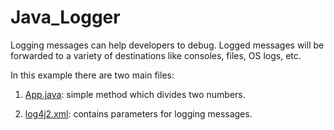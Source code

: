 # Java_Logger

Logging messages can help developers to debug. Logged messages will be forwarded to a variety of destinations like consoles, files, OS logs, etc.

In this example there are two main files:

1. [App.java](/src/main/java/org/moita/): simple method which divides two numbers.

2. [log4j2.xml](/src/main/resources/): contains parameters for logging messages.
